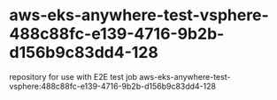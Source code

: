 # aws-eks-anywhere-test-vsphere-488c88fc-e139-4716-9b2b-d156b9c83dd4-128
repository for use with E2E test job aws-eks-anywhere-test-vsphere:488c88fc-e139-4716-9b2b-d156b9c83dd4-128
